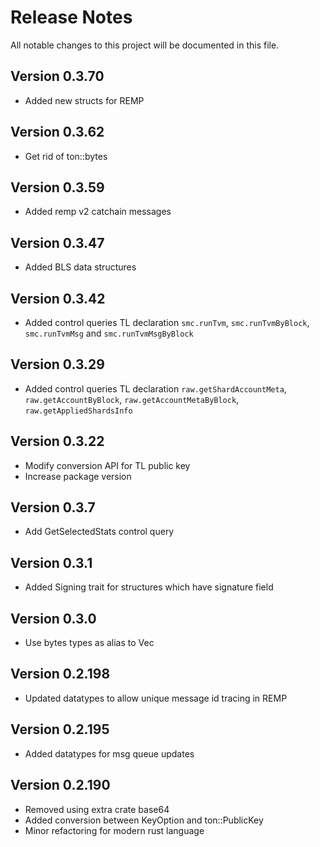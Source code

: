 # Release Notes

All notable changes to this project will be documented in this file.

## Version 0.3.70

- Added new structs for REMP

## Version 0.3.62

- Get rid of ton::bytes

## Version 0.3.59

- Added remp v2 catchain messages

## Version 0.3.47

- Added BLS data structures 

## Version 0.3.42

- Added control queries TL declaration `smc.runTvm`, `smc.runTvmByBlock`, `smc.runTvmMsg` and 
`smc.runTvmMsgByBlock`

## Version 0.3.29

- Added control queries TL declaration `raw.getShardAccountMeta`, `raw.getAccountByBlock`,
`raw.getAccountMetaByBlock`, `raw.getAppliedShardsInfo`

## Version 0.3.22

- Modify conversion API for TL public key
- Increase package version

## Version 0.3.7

- Add GetSelectedStats control query

## Version 0.3.1

- Added Signing trait for structures which have signature field

## Version 0.3.0

- Use bytes types as alias to Vec<u8>

## Version 0.2.198

- Updated datatypes to allow unique message id tracing in REMP

## Version 0.2.195

- Added datatypes for msg queue updates

## Version 0.2.190

- Removed using extra crate base64
- Added conversion between KeyOption and ton::PublicKey
- Minor refactoring for modern rust language

